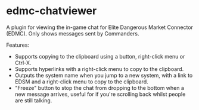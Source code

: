 # edmc-chatviewer
A plugin for viewing the in-game chat for Elite Dangerous Market Connector (EDMC).  Only shows messages sent by Commanders.

Features:
* Supports copying to the clipboard using a button, right-click menu or Ctrl-X.
* Supports hyperlinks with a right-click menu to copy to the clipboard.
* Outputs the system name when you jump to a new system, with a link to EDSM and a right-click menu to copy to the clipboard.
* "Freeze" button to stop the chat from dropping to the bottom when a new message arrives, useful for if you're scrolling back whilst people are still talking.
